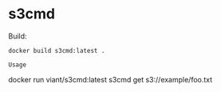 # s3cmd

Build:
```
docker build s3cmd:latest .

Usage
```
docker run viant/s3cmd:latest s3cmd get s3://example/foo.txt
```
